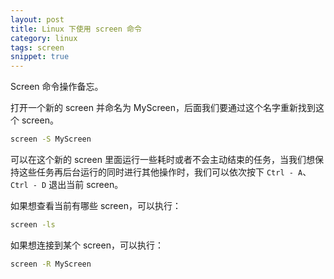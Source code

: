 ```yaml
---
layout: post
title: Linux 下使用 screen 命令
category: linux
tags: screen
snippet: true
---
```


Screen 命令操作备忘。

<!--more-->

打开一个新的 screen 并命名为 MyScreen，后面我们要通过这个名字重新找到这个 screen。

```bash
screen -S MyScreen
```

可以在这个新的 screen 里面运行一些耗时或者不会主动结束的任务，当我们想保持这些任务再后台运行的同时进行其他操作时，我们可以依次按下 `Ctrl - A`、`Ctrl - D` 退出当前 screen。

如果想查看当前有哪些 screen，可以执行：

```bash
screen -ls
```

如果想连接到某个 screen，可以执行：


```bash
screen -R MyScreen
```
